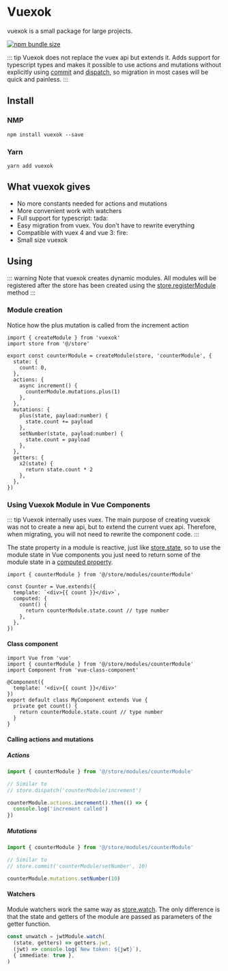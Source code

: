 # Vuexok

vuexok is a small package for large projects. 

[![npm bundle size](https://img.shields.io/bundlephobia/minzip/vuexok?color=%233eaf7c&style=for-the-badge&logo=appveyor)](https://bundlephobia.com/result?p=vuexok)

::: tip
Vuexok does not replace the vuex api but extends it. Adds support for typescript types and makes it possible to use actions and mutations without explicitly using [commit](https://vuex.vuejs.org/guide/mutations.html) and [dispatch](https://vuex.vuejs.org/guide/actions.html#dispatching-actions), so migration in most cases will be quick and painless.
:::

## Install
### NMP
```
npm install vuexok --save
```

### Yarn
```
yarn add vuexok
```

## What vuexok gives
- No more constants needed for actions and mutations
- More convenient work with watchers
- Full support for typescript: tada:
- Easy migration from vuex. You don't have to rewrite everything
- Compatible with vuex 4 and vue 3: fire:
- Small size vuexok

## Using
::: warning
Note that vuexok creates dynamic modules. All modules will be registered after the store has been created using the [store.registerModule](https://vuex.vuejs.org/guide/modules.html#dynamic-module-registration) method
:::

### Module creation
Notice how the plus mutation is called from the increment action
``` ts{10}
import { createModule } from 'vuexok'
import store from '@/store'

export const counterModule = createModule(store, 'counterModule', {
  state: {
    count: 0,
  },
  actions: {
    async increment() {
      counterModule.mutations.plus(1)
    },
  },
  mutations: {
    plus(state, payload:number) {
      state.count += payload
    },
    setNumber(state, payload:number) {
      state.count = payload
    },
  },
  getters: {
    x2(state) {
      return state.count * 2
    },
  },
})
```

### Using Vuexok Module in Vue Components
::: tip
Vuexok internally uses vuex. The main purpose of creating vuexok was not to create a new api, but to extend the current vuex api. Therefore, when migrating, you will not need to rewrite the component code.
:::

The state property in a module is reactive, just like [store.state](https://vuex.vuejs.org/guide/state.html#getting-vuex-state-into-vue-components), so to use the module state in Vue components you just need to return some of the module state in a [computed property](https://ru.vuejs.org/v2/guide/computed.html).

```ts{1,6,7,8}
import { counterModule } from '@/store/modules/counterModule'

const Counter = Vue.extends({
  template: `<div>{{ count }}</div>`,
  computed: {
    count() {
      return counterModule.state.count // type number
    },
  },
})
```

#### Class component

```ts{2,9,10,11}
import Vue from 'vue'
import { counterModule } from '@/store/modules/counterModule'
import Component from 'vue-class-component'

@Component({
  template: '<div>{{ count }}</div>'
})
export default class MyComponent extends Vue {
  private get count() {
    return counterModule.state.count // type number
  }
}
```

#### Calling actions and mutations
##### Actions
```ts
import { counterModule } from '@/store/modules/counterModule'

// Similar to
// store.dispatch('counterModule/increment')

counterModule.actions.increment().then(() => {
  console.log('increment called')
})
```
##### Mutations
```ts
import { counterModule } from '@/store/modules/counterModule'

// Similar to
// store.commit('counterModule/setNumber', 10)

counterModule.mutations.setNumber(10)
```

#### Watchers
Module watchers work the same way as [store.watch](https://vuex.vuejs.org/api/#watch). The only difference is that the state and getters of the module are passed as parameters of the getter function.

```ts
const unwatch = jwtModule.watch(
  (state, getters) => getters.jwt,
  (jwt) => console.log(`New token: ${jwt}`),
  { immediate: true },
)
```